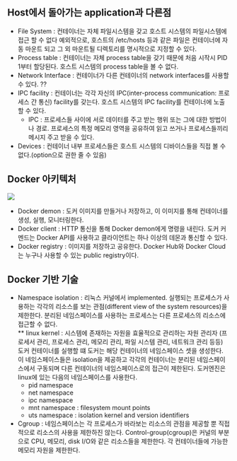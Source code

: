 ## Host에서 돌아가는 application과 다른점
- File System : 컨테이너는 자체 파일시스템을 갖고 호스트 시스템의 파일시스템에 접근 할 수 없다 예외적으로, 호스트의 /etc/hosts 등과 같은 파일은 컨테이너에 자동 마운트 되고 
그 외 마운트될 디렉토리를 명시적으로 지정할 수 있다. 
- Process table : 컨테이너는 자체 process table을 갖기 때문에 처음 시작시 PID 1부터 할당된다. 호스트 시스템의 process table을 볼 수 없다. 
- Network Interface : 컨테이너가 다른 컨테이너의 network interfaces를 사용할 수 있다. ??
- IPC facility : 컨테이너는 각각 자신의 IPC(inter-process communication: 프로세스 간 통신) facility를 갖는다. 호스트 시스템의 IPC facility를 컨테이너에 노출할 수 있다. 
  * IPC : 프로세스들 사이에 서로 데이터를 주고 받는 행위 또는 그에 대한 방법이나 경로. 프로세스의 특정 메모리 영역을 공유하여 읽고 쓰거나 프로세스들끼리 메시지 주고 받을 수 있다.
- Devices : 컨테이너 내부 프로세스들은 호스트 시스템의 디바이스들을 직접 볼 수 없다.(option으로 권한 줄 수 있음)

## Docker 아키텍처
![](../images/docker-architecture.svg)
- Docker demon : 도커 이미지를 만들거나 저장하고, 이 이미지를 통해 컨테이너를 생성, 실행, 모니터링한다. 
- Docker client : HTTP 통신을 통해 Docker demon에게 명령을 내린다. 도커 커멘드는 Docker API를 사용하고 클라이언트는 하나 이상의 데몬과 통신할 수 있다.
- Docker registry : 이미지를 저장하고 공유한다. Docker Hub와 Docker Cloud는 누구나 사용할 수 있는 public registry이다. 

## Docker 기반 기술
- Namespace isolation : 리눅스 커널에서 implemented. 실행되는 프로세스가 사용하는 각각의 리소스를 보는 관점(different view of the system resources)을 제한한다. 분리된 네임스페이스를 사용하는 프로세스는 다른 프로세스의 리소스에 접근할 수 없다.  
 ** linux kernel : 시스템에 존재하는 자원을 효율적으로 관리하는 자원 관리자 (프로세서 관리, 프로세스 관리, 메모리 관리, 파일 시스템 관리, 네트워크 관리 등등)
 도커 컨테이너를 실행할 떄 도커는 해당 컨테이너의 네임스페이스 셋을 생성한다. 이 네임스페이스들은 isolation을 제공하고 각각의 컨테이너는 분리된 네임스페이스에서 구동되며 다른 컨테이너의 네임스페이스로의 접근이 제한된다.
 도커엔진은 linux에 있는 다음의 네임스페이스를 사용한다. 
  - pid namespace
  - net namespace
  - ipc namespace
  - mnt namespace : filesystem mount points
  - uts namespace : isolation kernel and version identifiers
- Cgroup : 네임스페이스는 각 프로세스가 바라보는 리소스의 관점을 제공할 뿐 직접적으로 리소스의 사용을 제한하진 않는다. 
Control-group(cgroup)은 커널의 부분으로 CPU, 메모리, disk I/O와 같은 리소스들을 제한한다. 각 컨테이너들에 가능한 메모리 자원을 제한한다.  

